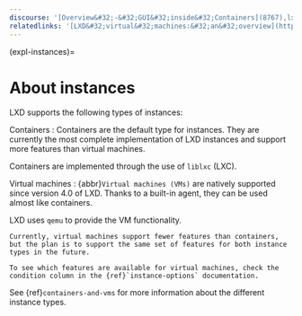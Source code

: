 ```yaml
---
discourse: '[Overview&#32;-&#32;GUI&#32;inside&#32;Containers](8767),lxc:[Running&#32;virtual&#32;machines&#32;with&#32;LXD&#32;4.0](7519),lxc:[Install&#32;any&#32;OS&#32;via&#32;ISO&#32;in&#32;a&#32;Virtual&#32;machine/VM](9281)'
relatedlinks: '[LXD&#32;virtual&#32;machines:&#32;an&#32;overview](https://ubuntu.com/blog/lxd-virtual-machines-an-overview)'
---
```


(expl-instances)=
# About instances

LXD supports the following types of instances:

Containers
: Containers are the default type for instances.
  They are currently the most complete implementation of LXD instances and support more features than virtual machines.

  Containers are implemented through the use of `liblxc` (LXC).

Virtual machines
: {abbr}`Virtual machines (VMs)` are natively supported since version 4.0 of LXD.
  Thanks to a built-in agent, they can be used almost like containers.

  LXD uses `qemu` to provide the VM functionality.

  ```{note}
  Currently, virtual machines support fewer features than containers, but the plan is to support the same set of features for both instance types in the future.

  To see which features are available for virtual machines, check the condition column in the {ref}`instance-options` documentation.
  ```

See {ref}`containers-and-vms` for more information about the different instance types.
